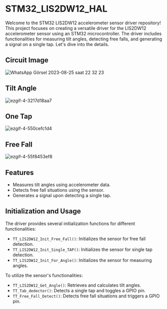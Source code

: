 
# STM32_LIS2DW12_HAL

Welcome to the STM32 LIS2DW12 accelerometer sensor driver repository! This project focuses on creating a versatile driver for the LIS2DW12 accelerometer sensor using an STM32 microcontroller. The driver includes functionalities for measuring tilt angles, detecting free falls, and generating a signal on a single tap. Let's dive into the details.

## Circuit Image
![WhatsApp Görsel 2023-08-25 saat 22 32 23](https://github.com/TalhaTelli427/STM32_LIS2DW12_HAL/assets/132828233/95cef9f2-5065-4e97-be4b-b62aad254ae8)

## Tilt Angle
![ezgif-4-3217d18aa7](https://github.com/TalhaTelli427/STM32_LIS2DW12_HAL/assets/132828233/fb8d7893-70c9-46a9-b06a-020425b42537)

## One Tap
![ezgif-4-550cefc1d4](https://github.com/TalhaTelli427/STM32_LIS2DW12_HAL/assets/132828233/09368411-1fcc-42fe-9525-65fb60f8636e)

## Free Fall
![ezgif-4-55f8453ef8](https://github.com/TalhaTelli427/STM32_LIS2DW12_HAL/assets/132828233/6817abfd-7520-4300-8518-96115c8754e2)


## Features

- Measures tilt angles using accelerometer data.
- Detects free fall situations using the sensor.
- Generates a signal upon detecting a single tap.

## Initialization and Usage

The driver provides several initialization functions for different functionalities:

- `TT_LIS2DW12_Init_Free_Fall()`: Initializes the sensor for free fall detection.
- `TT_LIS2DW12_Init_Single_TAP()`: Initializes the sensor for single tap detection.
- `TT_LIS2DW12_Init_For_Angle()`: Initializes the sensor for measuring angles.

To utilize the sensor's functionalities:

- `TT_LIS2DW12_Get_Angle()`: Retrieves and calculates tilt angles.
- `TT_Tab_dedector()`: Detects a single tap and toggles a GPIO pin.
- `TT_Free_Fall_Detect()`: Detects free fall situations and triggers a GPIO pin.

